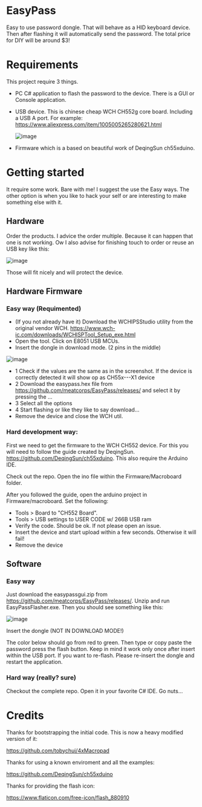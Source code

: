# EasyPass
Easy to use password dongle. That will behave as a HID keyboard device. Then after flashing it will automatically send the password. The total price for DIY will be around $3! 

# Requirements
This project require 3 things. 
 - PC C# application to flash the password to the device. There is a GUI or Console application.
 - USB device. This is chinese cheap WCH CH552g core board. Including a USB A port. For example: https://www.aliexpress.com/item/1005005265280621.html
   
   ![image](https://github.com/meatcorps/EasyPass/assets/32952469/9a3640a4-8059-4e32-86f2-d56570faf521)
   
 - Firmware which is a based on beautiful work of DeqingSun ch55xduino.

# Getting started

It require some work. Bare with me! I suggest the use the Easy ways. The other option is when you like to hack your self or are interesting to make something else with it.

## Hardware

Order the products. I advice the order multiple. Because it can happen that one is not working. Ow I also advise for finishing touch to order or reuse an USB key like this:

![image](https://github.com/meatcorps/EasyPass/assets/32952469/99cfbf99-0b13-4a42-9087-96ecd74bea04)

Those will fit nicely and will protect the device.

## Hardware Firmware

### Easy way (Requimented)
 - (If you not already have it) Download the WCHIPSStudio utility from the original vendor WCH. https://www.wch-ic.com/downloads/WCHISPTool_Setup_exe.html
 - Open the tool. Click on E8051 USB MCUs.
 - Insert the dongle in download mode. (2 pins in the middle)

![image](https://github.com/meatcorps/EasyPass/assets/32952469/404d344a-03ca-4018-8045-0b0277b097fa)

- 1 Check if the values are the same as in the screenshot. If the device is correctly detected it will show op as CH55x---X1 device
- 2 Download the easypass.hex file from https://github.com/meatcorps/EasyPass/releases/ and select it by pressing the ...
- 3 Select all the options
- 4 Start flashing or like they like to say download...
- Remove the device and close the WCH util.
  
### Hard development way:

First we need to get the firmware to the WCH CH552 device. For this you will need to follow the guide created by DeqingSun. https://github.com/DeqingSun/ch55xduino. This also require the Arduino IDE.

Check out the repo. Open the ino file within the Firmware/Macroboard folder.

After you followed the guide, open the arduino project in Firmware/macroboard. Set the following: 
 - Tools > Board to "CH552 Board".
 - Tools > USB settings to USER CODE w/ 266B USB ram
 - Verify the code. Should be ok. If not please open an issue.
 - Insert the device and start upload within a few seconds. Otherwise it will fail! 
 - Remove the device 

## Software

### Easy way

Just download the easypassgui.zip from https://github.com/meatcorps/EasyPass/releases/. Unzip and run EasyPassFlasher.exe. Then you should see something like this:

![image](https://github.com/meatcorps/EasyPass/assets/32952469/d31ffa67-df1f-4d25-a628-830b0d0f59a2)

Insert the dongle (NOT IN DOWNLOAD MODE!) 

The color below should go from red to green. Then type or copy paste the password press the flash button. Keep in mind it work only once after insert within the USB port. If you want to re-flash. Please re-insert the dongle and restart the application.

### Hard way (really? sure)

Checkout the complete repo. Open it in your favorite C# IDE. Go nuts...

# Credits

Thanks for bootstrapping the initial code. This is now a heavy modified version of it:

https://github.com/tobychui/4xMacropad

Thanks for using a known enviroment and all the examples:

https://github.com/DeqingSun/ch55xduino

Thanks for providing the flash icon:

https://www.flaticon.com/free-icon/flash_880910

